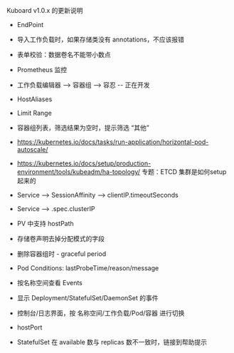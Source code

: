 Kuboard v1.0.x 的更新说明


* EndPoint
* 导入工作负载时，如果存储类没有 annotations，不应该报错
* 表单校验：数据卷名不能带小数点
* Prometheus 监控
* 工作负载编辑器 --> 容器组 --> 容忍 -- 正在开发
* HostAliases
* Limit Range

* 容器组列表，筛选结果为空时，提示筛选 “其他”

* https://kubernetes.io/docs/tasks/run-application/horizontal-pod-autoscale/

* https://kubernetes.io/docs/setup/production-environment/tools/kubeadm/ha-topology/  专题：ETCD 集群是如何setup起来的

* Service --> SessionAffinity
              --> clientIP.timeoutSeconds
* Service --> .spec.clusterIP

* PV 中支持 hostPath

* 存储卷声明去掉分配模式的字段
* 删除容器组时 - graceful period
* Pod Conditions: lastProbeTime/reason/message
* 按名称空间查看 Events
* 显示 Deployment/StatefulSet/DaemonSet 的事件
* 控制台/日志界面，按 名称空间/工作负载/Pod/容器 进行切换
* hostPort
* StatefulSet 在 available 数与 replicas 数不一致时，链接到帮助提示
